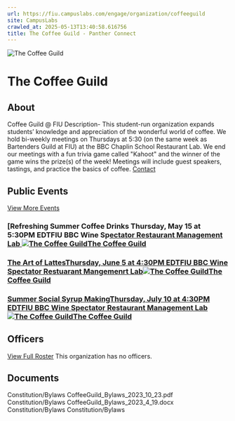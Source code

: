```yaml
---
url: https://fiu.campuslabs.com/engage/organization/coffeeguild
site: CampusLabs
crawled_at: 2025-05-13T13:40:58.616756
title: The Coffee Guild - Panther Connect
---
```


![The Coffee Guild](https://se-images.campuslabs.com/clink/images/c67703aa-d5ba-43e4-b8ff-97d879958ea0d2ad1655-114e-4637-b25b-6d006d5251d2.png?preset=med-sq)
# The Coffee Guild
## About
Coffee Guild @ FIU Description-
This student-run organization expands students’ knowledge and appreciation of the wonderful world of coffee. We hold bi-weekly meetings on Thursdays at 5:30 (on the same week as Bartenders Guild at FIU) at the BBC Chaplin School Restaurant Lab. We end our meetings with a fun trivia game called "Kahoot" and the winner of the game wins the prize(s) of the week!
Meetings will include guest speakers, tastings, and practice the basics of coffee.
[](https://hospitality.fiu.edu/students/get-involved/bacardi/)[](https://www.instagram.com/coffeeguild_fiu)
[Contact](https://fiu.campuslabs.com/engage/organization/coffeeguild/contact)
## Public Events
[View More Events](https://fiu.campuslabs.com/engage/organization/coffeeguild/events)
### [Refreshing Summer Coffee Drinks Thursday, May 15 at 5:30PM EDTFIU BBC Wine Sp[ectator Restaurant Management Lab ![The Coffee Guild](https://se-images.campuslabs.com/clink/images/c67703aa-d5ba-43e4-b8ff-97d879958ea0d2ad1655-114e-4637-b25b-6d006d5251d2.png?preset=small-sq)The Coffee Guild](https://fiu.campuslabs.com/engage/event/11276435)
### [The Art of LattesThursday, June 5 at 4:30PM EDTFIU BBC Wine Spectator Restuarant Mangemenrt Lab![The Coffee Guild](https://se-images.campuslabs.com/clink/images/c67703aa-d5ba-43e4-b8ff-97d879958ea0d2ad1655-114e-4637-b25b-6d006d5251d2.png?preset=small-sq)The Coffee Guild](https://fiu.campuslabs.com/engage/event/11276437)
### [Summer Social Syrup MakingThursday, July 10 at 4:30PM EDTFIU BBC Wine Spectator Restaurant Management Lab![The Coffee Guild](https://se-images.campuslabs.com/clink/images/c67703aa-d5ba-43e4-b8ff-97d879958ea0d2ad1655-114e-4637-b25b-6d006d5251d2.png?preset=small-sq)The Coffee Guild](https://fiu.campuslabs.com/engage/event/11276439)
## Officers
[View Full Roster](https://fiu.campuslabs.com/engage/organization/coffeeguild/roster)
This organization has no officers.
## Documents
[](https://fiu.campuslabs.com/engage/organization/coffeeguild/documents/view/2348336)
Constitution/Bylaws
[](https://fiu.campuslabs.com/engage/organization/coffeeguild/documents/view/2264432)
CoffeeGuild_Bylaws_2023_10_23.pdf
[](https://fiu.campuslabs.com/engage/organization/coffeeguild/documents/view/2212432)
Constitution/Bylaws
[](https://fiu.campuslabs.com/engage/organization/coffeeguild/documents/view/2190794)
CoffeeGuild_Bylaws_2023_4_19.docx
[](https://fiu.campuslabs.com/engage/organization/coffeeguild/documents/view/2102485)
Constitution/Bylaws
[](https://fiu.campuslabs.com/engage/organization/coffeeguild/documents/view/2022835)
Constitution/Bylaws
